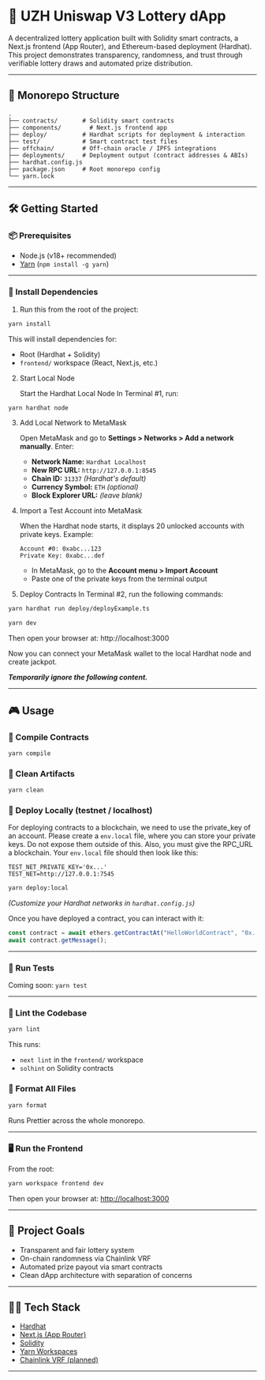 # 🎰 UZH Uniswap V3 Lottery dApp

A decentralized lottery application built with Solidity smart contracts, a Next.js frontend (App Router), and Ethereum-based deployment (Hardhat). This project demonstrates transparency, randomness, and trust through verifiable lottery draws and automated prize distribution.

---

## 🧱 Monorepo Structure

```
.
├── contracts/       # Solidity smart contracts
├── components/        # Next.js frontend app
├── deploy/          # Hardhat scripts for deployment & interaction
├── test/            # Smart contract test files
├── offchain/        # Off-chain oracle / IPFS integrations
├── deployments/     # Deployment output (contract addresses & ABIs)
├── hardhat.config.js
├── package.json     # Root monorepo config
└── yarn.lock
```

---

## 🛠️ Getting Started

### 📦 Prerequisites

- Node.js (v18+ recommended)
- [Yarn](https://classic.yarnpkg.com/en/docs/install) (`npm install -g yarn`)

---

### 🚀 Install Dependencies

1. Run this from the root of the project:

```bash
yarn install
```

This will install dependencies for:
- Root (Hardhat + Solidity)
- `frontend/` workspace (React, Next.js, etc.)

2. Start Local Node

   Start the Hardhat Local Node
   In Terminal #1, run:
```bash
yarn hardhat node
```
3. Add Local Network to MetaMask

   Open MetaMask and go to **Settings > Networks > Add a network manually**. Enter:

   - **Network Name:** `Hardhat Localhost`
   - **New RPC URL:** `http://127.0.0.1:8545`
   - **Chain ID:** `31337` *(Hardhat's default)*
   - **Currency Symbol:** `ETH` *(optional)*
   - **Block Explorer URL:** *(leave blank)*

4. Import a Test Account into MetaMask

   When the Hardhat node starts, it displays 20 unlocked accounts with private keys. Example:

   ```
   Account #0: 0xabc...123
   Private Key: 0xabc...def
   ```

   - In MetaMask, go to the **Account menu > Import Account**
   - Paste one of the private keys from the terminal output

5. Deploy Contracts
   In Terminal #2, run the following commands:
```bash
yarn hardhat run deploy/deployExample.ts

yarn dev
```

Then open your browser at: http://localhost:3000

Now you can connect your MetaMask wallet to the local Hardhat node and create jackpot.

**_Temporarily ignore the following content._**



---

## 🎮 Usage

### 🔧 Compile Contracts

```bash
yarn compile
```

### 🧹 Clean Artifacts

```bash
yarn clean
```

### 🚀 Deploy Locally (testnet / localhost)

For deploying contracts to a blockchain, we need to use the private_key of an account.
Please create a `env.local` file, where you can store your private keys. Do not expose
them outside of this. Also, you must give the RPC_URL a blockchain.
Your `env.local` file should then look like this:

```dotenv
TEST_NET_PRIVATE_KEY='0x...'
TEST_NET=http://127.0.0.1:7545
```

```bash
yarn deploy:local
```

_(Customize your Hardhat networks in `hardhat.config.js`)_

Once you have deployed a contract, you can interact with it:
```js
const contract = await ethers.getContractAt("HelloWorldContract", "0x...");
await contract.getMessage();
```

---

### 🧪 Run Tests

Coming soon: `yarn test`

---

### 🧼 Lint the Codebase

```bash
yarn lint
```

This runs:
- `next lint` in the `frontend/` workspace
- `solhint` on Solidity contracts

### 💅 Format All Files

```bash
yarn format
```

Runs Prettier across the whole monorepo.

---

### 🖥️ Run the Frontend

From the root:

```bash
yarn workspace frontend dev
```

Then open your browser at:
[http://localhost:3000](http://localhost:3000)

---

## 🧠 Project Goals

- Transparent and fair lottery system
- On-chain randomness via Chainlink VRF
- Automated prize payout via smart contracts
- Clean dApp architecture with separation of concerns

---

## 🧑‍💻 Tech Stack

- [Hardhat](https://hardhat.org/)
- [Next.js (App Router)](https://nextjs.org/)
- [Solidity](https://soliditylang.org/)
- [Yarn Workspaces](https://classic.yarnpkg.com/en/docs/workspaces/)
- [Chainlink VRF (planned)](https://docs.chain.link/vrf/)

---